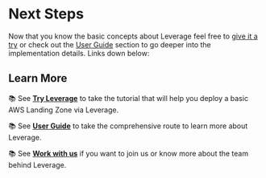 # Next Steps
Now that you know the basic concepts about Leverage feel free to [give it a try](../../try-leverage/) or check out the [User Guide](../../user-guide/) section to go deeper into the implementation details. Links down below:

## Learn More
:books: See [**Try Leverage**](../../try-leverage/) to take the tutorial that will help you deploy a basic AWS Landing Zone via Leverage.

:books: See [**User Guide**](../../user-guide/) to take the comprehensive route to learn more about Leverage.

:books: See [**Work with us**](../../work-with-us/) if you want to join us or know more about the team behind Leverage.
